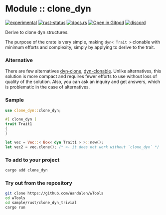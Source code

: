 <!-- {{# generate.module_header{} #}} -->
# Module :: clone_dyn
[![experimental](https://raster.shields.io/static/v1?label=stability&message=experimental&color=orange&logoColor=eee)](https://github.com/emersion/stability-badges#experimental) [![rust-status](https://github.com/Wandalen/wTools/actions/workflows/ModuleCloneDynPush.yml/badge.svg)](https://github.com/Wandalen/wTools/actions/workflows/ModuleCloneDynPush.yml) [![docs.rs](https://img.shields.io/docsrs/clone_dyn?color=e3e8f0&logo=docs.rs)](https://docs.rs/clone_dyn) [![Open in Gitpod](https://raster.shields.io/static/v1?label=&message=try&color=eee)](https://gitpod.io/#RUN_PATH=.,SAMPLE_FILE=sample%2Frust%2Fclone_dyn_trivial_sample%2Fsrc%2Fmain.rs,RUN_POSTFIX=--example%20clone_dyn_trivial_sample/https://github.com/Wandalen/wTools) [![discord](https://img.shields.io/discord/872391416519737405?color=eee&logo=discord&logoColor=eee&label=ask)](https://discord.gg/m3YfbXpUUY)

Derive to clone dyn structures.

The purpose of the crate is very simple, making `dyn< Trait >` clonable with minimum efforts and complexity, simply by applying to derive to the trait.

### Alternative

There are few alternatives [dyn-clone](https://github.com/dtolnay/dyn-clone), [dyn-clonable](https://github.com/kardeiz/objekt-clonable). Unlike alternatives, this solution is more compact and requires fewer efforts to use without loss of quality of the solution. Also, you can ask an inquiry and get answers, which is problematic in the case of alternatives.

### Sample

<!-- {{# generate.module_sample{} #}} -->

```rust
use clone_dyn::clone_dyn;

#[ clone_dyn ]
trait Trait1
{
}

let vec = Vec::< Box< dyn Trait1 > >::new();
let vec2 = vec.clone(); /* <- it does not work without `clone_dyn` */

```

### To add to your project

```sh
cargo add clone_dyn
```

### Try out from the repository

```sh
git clone https://github.com/Wandalen/wTools
cd wTools
cd sample/rust/clone_dyn_trivial
cargo run
```
